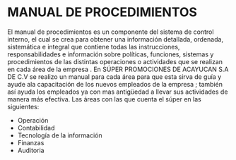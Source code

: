 # MANUAL DE PROCEDIMIENTOS

El manual de procedimientos es un componente del sistema de control interno, el cual se crea para obtener una información detallada, ordenada, sistemática e integral que contiene todas las instrucciones, responsabilidades e información sobre políticas, funciones, sistemas y procedimientos de las distintas operaciones o actividades que se realizan en cada área de la empresa . En SÚPER PROMOCIONES DE ACAYUCAN S.A DE C.V se realizo un manual para cada área para que esta sirva de guía y ayude ala capacitación de los nuevos empleados de la empresa ; también así ayuda los empleados ya con mas antigüedad a llevar sus actividades de manera más efectiva. Las áreas con las que cuenta el súper en las siguientes:

* Operación  
* Contabilidad 
* Tecnología de la información 
* Finanzas 
* Auditoria 

